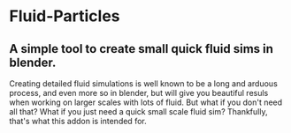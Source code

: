 Fluid-Particles
=======
A simple tool to create small quick fluid sims in blender. 
-----------

Creating detailed fluid simulations is well known to be a long and arduous process, and even more so in blender, but will give you beautiful resuls when working on larger scales with lots of fluid. But what if you don't need all that? What if you just need a quick small scale fluid sim? Thankfully, that's what this addon is intended for.